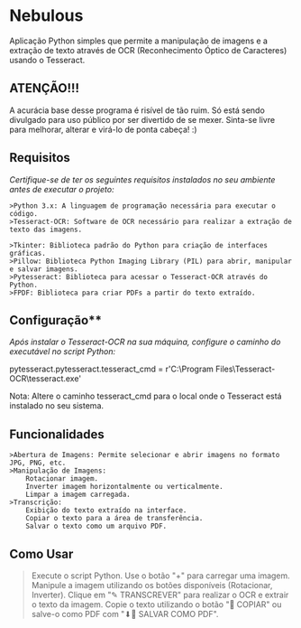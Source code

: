 # Nebulous

Aplicação Python simples que permite a manipulação de imagens e a extração de texto através de OCR (Reconhecimento Óptico de Caracteres) usando o Tesseract.



## ATENÇÃO!!!

A acurácia base desse programa é risível de tão ruim. Só está sendo divulgado para uso público por ser divertido de se mexer. Sinta-se livre para melhorar, alterar e virá-lo de ponta cabeça! :)



## Requisitos

*Certifique-se de ter os seguintes requisitos instalados no seu ambiente antes de executar o projeto:*

    >Python 3.x: A linguagem de programação necessária para executar o código.
    >Tesseract-OCR: Software de OCR necessário para realizar a extração de texto das imagens.
    
    >Tkinter: Biblioteca padrão do Python para criação de interfaces gráficas.
    >Pillow: Biblioteca Python Imaging Library (PIL) para abrir, manipular e salvar imagens.
    >Pytesseract: Biblioteca para acessar o Tesseract-OCR através do Python.
    >FPDF: Biblioteca para criar PDFs a partir do texto extraído.



## Configuração**

*Após instalar o Tesseract-OCR na sua máquina, configure o caminho do executável no script Python:*

pytesseract.pytesseract.tesseract_cmd = r'C:\Program Files\Tesseract-OCR\tesseract.exe'

Nota: Altere o caminho tesseract_cmd para o local onde o Tesseract está instalado no seu sistema.



## Funcionalidades

    >Abertura de Imagens: Permite selecionar e abrir imagens no formato JPG, PNG, etc.
    >Manipulação de Imagens:
        Rotacionar imagem.
        Inverter imagem horizontalmente ou verticalmente.
        Limpar a imagem carregada.
    >Transcrição:
        Exibição do texto extraído na interface.
        Copiar o texto para a área de transferência.
        Salvar o texto como um arquivo PDF.




## Como Usar

   > Execute o script Python.
   > Use o botão "+" para carregar uma imagem.
   > Manipule a imagem utilizando os botões disponíveis (Rotacionar, Inverter).
   > Clique em "✎ TRANSCREVER" para realizar o OCR e extrair o texto da imagem.
   > Copie o texto utilizando o botão "📑 COPIAR" ou salve-o como PDF com "⬇📜 SALVAR COMO PDF".
